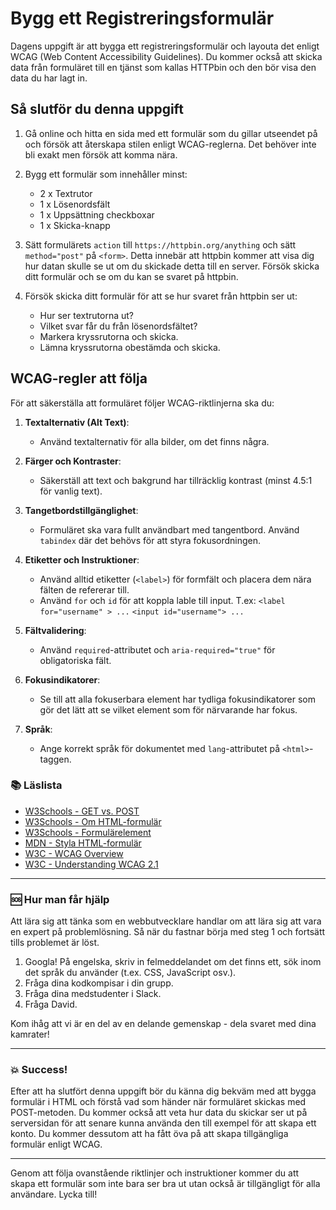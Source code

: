 # Bygg ett Registreringsformulär

Dagens uppgift är att bygga ett registreringsformulär och layouta det enligt WCAG (Web Content Accessibility Guidelines). Du kommer också att skicka data från formuläret till en tjänst som kallas HTTPbin och den bör visa den data du har lagt in.

## Så slutför du denna uppgift

1. Gå online och hitta en sida med ett formulär som du gillar utseendet på och försök att återskapa stilen enligt WCAG-reglerna. Det behöver inte bli exakt men försök att komma nära.

2. Bygg ett formulär som innehåller minst:

   - 2 x Textrutor
   - 1 x Lösenordsfält
   - 1 x Uppsättning checkboxar
   - 1 x Skicka-knapp

3. Sätt formulärets `action` till `https://httpbin.org/anything` och sätt `method="post"` på `<form>`. Detta innebär att httpbin kommer att visa dig hur datan skulle se ut om du skickade detta till en server. Försök skicka ditt formulär och se om du kan se svaret på httpbin.

4. Försök skicka ditt formulär för att se hur svaret från httpbin ser ut:

   - Hur ser textrutorna ut?
   - Vilket svar får du från lösenordsfältet?
   - Markera kryssrutorna och skicka.
   - Lämna kryssrutorna obestämda och skicka.

## WCAG-regler att följa

För att säkerställa att formuläret följer WCAG-riktlinjerna ska du:

1. **Textalternativ (Alt Text)**:

   - Använd textalternativ för alla bilder, om det finns några.

2. **Färger och Kontraster**:

   - Säkerställ att text och bakgrund har tillräcklig kontrast (minst 4.5:1 för vanlig text).

3. **Tangetbordstillgänglighet**:

   - Formuläret ska vara fullt användbart med tangentbord. Använd `tabindex` där det behövs för att styra fokusordningen.

4. **Etiketter och Instruktioner**:

   - Använd alltid etiketter (`<label>`) för formfält och placera dem nära fälten de refererar till.
   - Använd `for` och `id` för att koppla lable till input. T.ex:
     `<label for="username" > ...`
     `<input id="username"> ...`

5. **Fältvalidering**:

   - Använd `required`-attributet och `aria-required="true"` för obligatoriska fält.

6. **Fokusindikatorer**:

   - Se till att alla fokuserbara element har tydliga fokusindikatorer som gör det lätt att se vilket element som för närvarande har fokus.

7. **Språk**:
   - Ange korrekt språk för dokumentet med `lang`-attributet på `<html>`-taggen.

### :books: Läslista

- [W3Schools - GET vs. POST](https://www.w3schools.com/tags/ref_httpmethods.asp)
- [W3Schools - Om HTML-formulär](https://www.w3schools.com/html/html_forms.asp)
- [W3Schools - Formulärelement](https://www.w3schools.com/html/html_form_elements.asp)
- [MDN - Styla HTML-formulär](https://developer.mozilla.org/en-US/docs/Learn/HTML/Forms/Styling_HTML_forms)
- [W3C - WCAG Overview](https://www.w3.org/WAI/standards-guidelines/wcag/)
- [W3C - Understanding WCAG 2.1](https://www.w3.org/WAI/WCAG21/quickref/)

---

### :sos: Hur man får hjälp

Att lära sig att tänka som en webbutvecklare handlar om att lära sig att vara en expert på problemlösning. Så när du fastnar börja med steg 1 och fortsätt tills problemet är löst.

1. Googla! På engelska, skriv in felmeddelandet om det finns ett, sök inom det språk du använder (t.ex. CSS, JavaScript osv.).
2. Fråga dina kodkompisar i din grupp.
3. Fråga dina medstudenter i Slack.
4. Fråga David.

Kom ihåg att vi är en del av en delande gemenskap - dela svaret med dina kamrater!

---

### :boom: Success!

Efter att ha slutfört denna uppgift bör du känna dig bekväm med att bygga formulär i HTML och förstå vad som händer när formuläret skickas med POST-metoden. Du kommer också att veta hur data du skickar ser ut på serversidan för att senare kunna använda den till exempel för att skapa ett konto. Du kommer dessutom att ha fått öva på att skapa tillgängliga formulär enligt WCAG.

---

Genom att följa ovanstående riktlinjer och instruktioner kommer du att skapa ett formulär som inte bara ser bra ut utan också är tillgängligt för alla användare. Lycka till!
